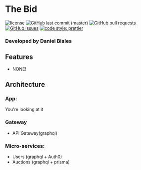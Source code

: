 # The Bid

[![license](https://img.shields.io/github/license/the-bid/web-app.svg?style=flat-square)](https://github.com/the-bid/web-app/blob/master/LICENSE)
[![GitHub last commit (master)](https://img.shields.io/github/last-commit/the-bid/web-app/master.svg?style=flat-square)](https://github.com/the-bid/web-app/commits/master)
[![GitHub pull requests](https://img.shields.io/github/issues-pr/the-bid/web-app.svg?style=flat-square)](https://github.com/the-bid/web-app/pulls)
[![GitHub issues](https://img.shields.io/github/issues/the-bid/web-app.svg?style=flat-square)](https://github.com/the-bid/web-app/issues)
[![code style: prettier](https://img.shields.io/badge/code_style-prettier-ff69b4.svg?style=flat-square)](https://github.com/prettier/prettier)

### Developed by Daniel Biales

## Features
- NONE!

## Architecture

### App:
You're looking at it

### Gateway
- API Gateway(graphql)

### Micro-services:
- Users (graphql + Auth0)
- Auctions (graphql + prisma)
